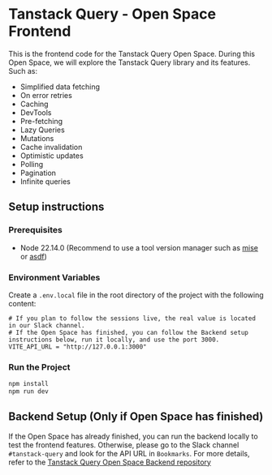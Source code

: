 # Tanstack Query - Open Space Frontend

This is the frontend code for the Tanstack Query Open Space.
During this Open Space, we will explore the Tanstack Query library and its features.
Such as:

- Simplified data fetching
- On error retries
- Caching
- DevTools
- Pre-fetching
- Lazy Queries
- Mutations
- Cache invalidation
- Optimistic updates
- Polling
- Pagination
- Infinite queries

## Setup instructions

### Prerequisites

- Node 22.14.0 (Recommend to use a tool version manager such as [mise](https://github.com/antfu/mise) or [asdf](https://asdf-vm.com/))

### Environment Variables

Create a `.env.local` file in the root directory of the project with the following content:

```env
# If you plan to follow the sessions live, the real value is located in our Slack channel.
# If the Open Space has finished, you can follow the Backend setup instructions below, run it locally, and use the port 3000.
VITE_API_URL = "http://127.0.0.1:3000"
```

### Run the Project

```bash
npm install
npm run dev
```

## Backend Setup (Only if Open Space has finished)

If the Open Space has already finished, you can run the backend locally to test the frontend features.
Otherwise, please go to the Slack channel `#tanstack-query` and look for the API URL in `Bookmarks`.
For more details, refer to the [Tanstack Query Open Space Backend repository](https://github.com/brandonrq506/tanstack-query-os-be-b)
